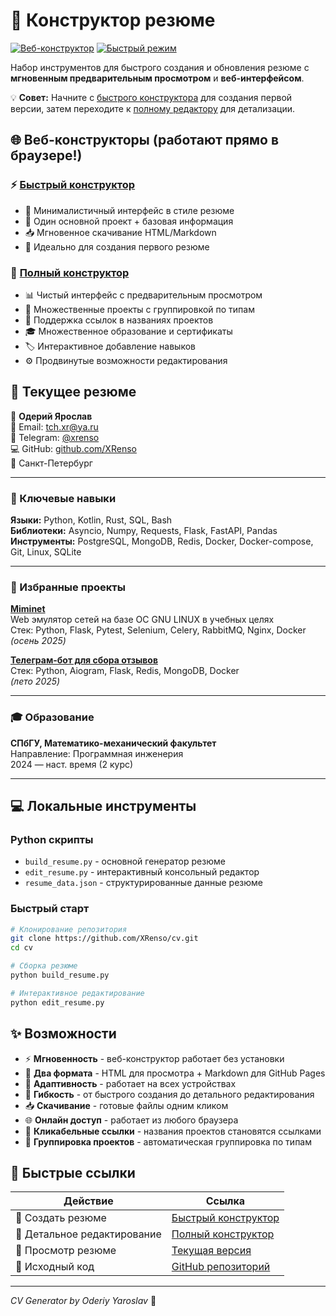 # 🚀 Конструктор резюме

[![Веб-конструктор](https://img.shields.io/badge/Веб%20конструктор-Открыть-blue?style=for-the-badge)](https://xrenso.github.io/cv/constructor.html)
[![Быстрый режим](https://img.shields.io/badge/Быстрый%20режим-Создать-green?style=for-the-badge)](https://xrenso.github.io/cv/quick-constructor.html)

Набор инструментов для быстрого создания и обновления резюме с **мгновенным предварительным просмотром** и **веб-интерфейсом**.

💡 **Совет:** Начните с [быстрого конструктора](https://xrenso.github.io/cv/quick-constructor.html) для создания первой версии, затем переходите к [полному редактору](https://xrenso.github.io/cv/constructor.html) для детализации.

## 🌐 Веб-конструкторы (работают прямо в браузере!)

### ⚡ [Быстрый конструктор](https://xrenso.github.io/cv/quick-constructor.html)
- 📝 Минималистичный интерфейс в стиле резюме
- 🎯 Один основной проект + базовая информация
- 📥 Мгновенное скачивание HTML/Markdown
- 🚀 Идеально для создания первого резюме

### 🔧 [Полный конструктор](https://xrenso.github.io/cv/constructor.html)
- 📊 Чистый интерфейс с предварительным просмотром
- 💼 Множественные проекты с группировкой по типам
- 🔗 Поддержка ссылок в названиях проектов
- 🎓 Множественное образование и сертификаты
- 🏷️ Интерактивное добавление навыков
- ⚙️ Продвинутые возможности редактирования

## 📄 Текущее резюме

👤 **Одерий Ярослав**  
📧 Email: [tch.xr@ya.ru](mailto:tch.xr@ya.ru)  
💬 Telegram: [@xrenso](https://t.me/xrenso)  
💻 GitHub: [github.com/XRenso](https://github.com/XRenso)  
📍 Санкт-Петербург

---

### 🔧 Ключевые навыки
**Языки:** Python, Kotlin, Rust, SQL, Bash  
**Библиотеки:** Asyncio, Numpy, Requests, Flask, FastAPI, Pandas  
**Инструменты:** PostgreSQL, MongoDB, Redis, Docker, Docker-compose, Git, Linux, SQLite  

---

### 💼 Избранные проекты

**[Miminet](https://github.com/mimi-net/miminet)**  
Web эмулятор сетей на базе ОС GNU LINUX в учебных целях  
Стек: Python, Flask, Pytest, Selenium, Celery, RabbitMQ, Nginx, Docker  
*(осень 2025)*

**[Телеграм-бот для сбора отзывов](https://xrenso.github.io/telegram_review_bot/)**  
Стек: Python, Aiogram, Flask, Redis, MongoDB, Docker  
*(лето 2025)*

---

### 🎓 Образование
**СПбГУ, Математико-механический факультет**  
Направление: Программная инженерия  
2024 — наст. время (2 курс)

---

## 💻 Локальные инструменты

### Python скрипты
- `build_resume.py` - основной генератор резюме
- `edit_resume.py` - интерактивный консольный редактор  
- `resume_data.json` - структурированные данные резюме

### Быстрый старт
```bash
# Клонирование репозитория
git clone https://github.com/XRenso/cv.git
cd cv

# Сборка резюме
python build_resume.py

# Интерактивное редактирование
python edit_resume.py
```

## ✨ Возможности

- ⚡ **Мгновенность** - веб-конструктор работает без установки
- 🎨 **Два формата** - HTML для просмотра + Markdown для GitHub Pages  
- 📱 **Адаптивность** - работает на всех устройствах
- 🔧 **Гибкость** - от быстрого создания до детального редактирования
- 📥 **Скачивание** - готовые файлы одним кликом
- 🌐 **Онлайн доступ** - работает из любого браузера
- 🔗 **Кликабельные ссылки** - названия проектов становятся ссылками
- 📂 **Группировка проектов** - автоматическая группировка по типам

## 🔗 Быстрые ссылки

| Действие | Ссылка |
|----------|--------|
| 🚀 Создать резюме | [Быстрый конструктор](https://xrenso.github.io/cv/quick-constructor.html) |
| 🔧 Детальное редактирование | [Полный конструктор](https://xrenso.github.io/cv/constructor.html) |
| 📄 Просмотр резюме | [Текущая версия](https://xrenso.github.io/cv) |
| 📂 Исходный код | [GitHub репозиторий](https://github.com/XRenso/cv) |

---

*CV Generator by Oderiy Yaroslav* 🚀
